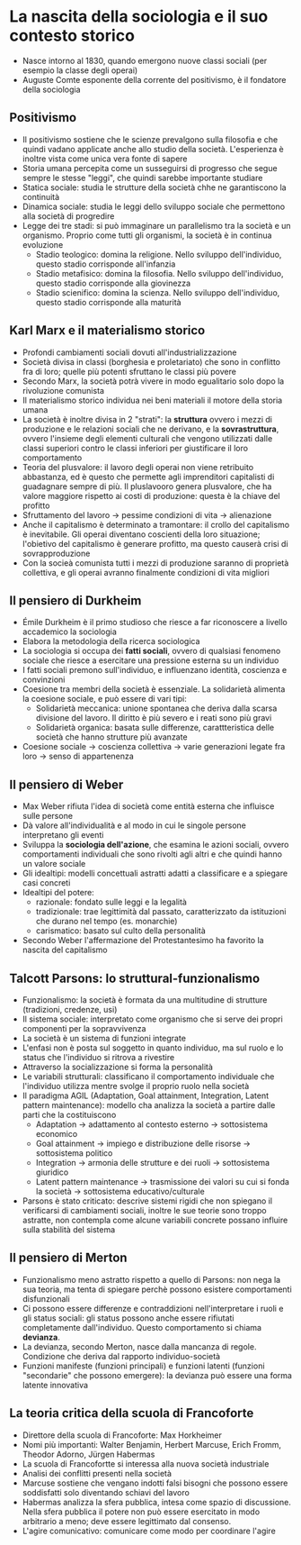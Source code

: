# La nascita della sociologia e il suo contesto storico

- Nasce intorno al 1830, quando emergono nuove classi sociali (per esempio la classe degli operai)
- Auguste Comte esponente della corrente del positivismo, è il fondatore della sociologia

## Positivismo

- Il positivismo sostiene che le scienze prevalgono sulla filosofia e che quindi vadano applicate anche allo studio della società. L'esperienza è inoltre vista come unica vera fonte di sapere
- Storia umana percepita come un susseguirsi di progresso che segue sempre le stesse "leggi", che quindi sarebbe importante studiare
- Statica sociale: studia le strutture della società chhe ne garantiscono la continuità
- Dinamica sociale: studia le leggi dello sviluppo sociale che permettono alla società di progredire
- Legge dei tre stadi: si può immaginare un parallelismo tra la società e un organismo. Proprio come tutti gli organismi, la società è in continua evoluzione
	- Stadio teologico: domina la religione. Nello sviluppo dell'individuo, questo stadio corrisponde all'infanzia
	- Stadio metafisico: domina la filosofia. Nello sviluppo dell'individuo, questo stadio corrisponde alla giovinezza
	- Stadio scienifico: domina la scienza. Nello sviluppo dell'individuo, questo stadio corrisponde alla maturità

## Karl Marx e il materialismo storico

- Profondi cambiamenti sociali dovuti all'industrializzazione
- Società divisa in classi (borghesia e proletariato) che sono in conflitto fra di loro; quelle più potenti sfruttano le classi più povere
- Secondo Marx, la società potrà vivere in modo egualitario solo dopo la rivoluzione comunista
- Il materialismo storico individua nei beni materiali il motore della storia umana
- La società è inoltre divisa in 2 "strati": la **struttura** ovvero i mezzi di produzione e le relazioni sociali che ne derivano, e la **sovrastruttura**, ovvero l'insieme degli elementi culturali che vengono utilizzati dalle classi superiori contro le classi inferiori per giustificare il loro comportamento
- Teoria del plusvalore: il lavoro degli operai non viene retribuito abbastanza, ed è questo che permette agli imprenditori capitalisti di guadagnare sempre di più. Il pluslavooro genera plusvalore, che ha valore maggiore rispetto ai costi di produzione: questa è la chiave del profitto
- Sfruttamento del lavoro → pessime condizioni di vita → alienazione
- Anche il capitalismo è determinato a tramontare: il crollo del capitalismo è inevitabile. Gli operai diventano coscienti della loro situazione; l'obietivo del capitalismo è generare profitto, ma questo causerà crisi di sovrapproduzione
- Con la socieà comunista tutti i mezzi di produzione saranno di proprietà collettiva, e gli operai avranno finalmente condizioni di vita migliori

## Il pensiero di Durkheim

- Émile Durkheim è il primo studioso che riesce a far riconoscere a livello accademico la sociologia
- Elabora la metodologia della ricerca sociologica
- La sociologia si occupa dei **fatti sociali**, ovvero di qualsiasi fenomeno sociale che riesce a esercitare una pressione esterna su un individuo
- I fatti sociali premono sull'individuo, e influenzano identità, coscienza e convinzioni
- Coesione tra membri della società è essenziale. La solidarietà alimenta la coesione sociale, e può essere di vari tipi:
	- Solidarietà meccanica: unione spontanea che deriva dalla scarsa divisione del lavoro. Il diritto è più severo e i reati sono più gravi
	- Solidarietà organica: basata sulle differenze, carattteristica delle società che hanno strutture più avanzate
- Coesione sociale → coscienza collettiva → varie generazioni legate fra loro → senso di appartenenza

## Il pensiero di Weber

- Max Weber rifiuta l'idea di società come entità esterna che influisce sulle persone
- Dà valore all'individualità e al modo in cui le singole persone interpretano gli eventi
- Sviluppa la **sociologia dell'azione**, che esamina le azioni sociali, ovvero comportamenti individuali che sono rivolti agli altri e che quindi hanno un valore sociale
- Gli idealtipi: modelli concettuali astratti adatti a classificare e a spiegare casi concreti
- Idealtipi del potere:
	- razionale: fondato sulle leggi e la legalità
	- tradizionale: trae legittimità dal passato, caratterizzato da istituzioni che durano nel tempo (es. monarchie)
	- carismatico: basato sul culto della personalità
- Secondo Weber l'affermazione del Protestantesimo ha favorito la nascita del capitalismo

## Talcott Parsons: lo struttural-funzionalismo

- Funzionalismo: la società è formata da una multitudine di strutture (tradizioni, credenze, usi)
- Il sistema sociale: interpretato come organismo che si serve dei propri componenti per la sopravvivenza
- La società è un sistema di funzioni integrate
- L'enfasi non è posta sul soggetto in quanto individuo, ma sul ruolo e lo status che l'individuo si ritrova a rivestire
- Attraverso la socializzazione si forma la personalità
- Le variabili strutturali: classificano il comportamento individuale che l'individuo utilizza mentre svolge il proprio ruolo nella società
- Il paradigma AGIL (Adaptation, Goal attainment, Integration, Latent pattern maintenance): modello cha analizza la società a partire dalle parti che la costituiscono
	- Adaptation → adattamento al contesto esterno → sottosistema economico
	- Goal attainment → impiego e distribuzione delle risorse → sottosistema politico
	- Integration → armonia delle strutture e dei ruoli → sottosistema giuridico
	- Latent pattern maintenance → trasmissione dei valori su cui si fonda la società → sottosistema educativo/culturale
- Parsons è stato criticato: descrive sistemi rigidi che non spiegano il verificarsi di cambiamenti sociali, inoltre le sue teorie sono troppo astratte, non contempla come alcune variabili concrete possano influire sulla stabilità del sistema

## Il pensiero di Merton

- Funzionalismo meno astratto rispetto a quello di Parsons: non nega la sua teoria, ma tenta di spiegare perchè possono esistere comportamenti disfunzionali
- Ci possono essere differenze e contraddizioni nell'interpretare i ruoli e gli status sociali: gli status possono anche essere rifiutati completamente dall'individuo. Questo comportamento si chiama **devianza**.
- La devianza, secondo Merton, nasce dalla mancanza di regole. Condizione che deriva dal rapporto individuo-società
- Funzioni manifeste (funzioni principali) e funzioni latenti (funzioni "secondarie" che possono emergere): la devianza può essere una forma latente innovativa

## La teoria critica della scuola di Francoforte

- Direttore della scuola di Francoforte: Max Horkheimer
- Nomi più importanti: Walter Benjamin, Herbert Marcuse, Erich Fromm, Theodor Adorno, Jürgen Habermas
- La scuola di Francofortte si interessa alla nuova società industriale
- Analisi dei conflitti presenti nella società
- Marcuse sostiene che vengano indotti falsi bisogni che possono essere soddisfatti solo diventando schiavi del lavoro
- Habermas analizza la sfera pubblica, intesa come spazio di discussione. Nella sfera pubblica il potere non può essere esercitato in modo arbitrario a meno; deve essere legittimato dal consenso. 
- L'agire comunicativo: comunicare come modo per coordinare l'agire